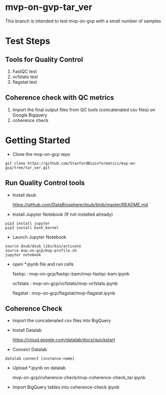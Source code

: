 # mvp-on-gvp-tar_ver
This branch is intended to test mvp-on-gvp with a small number of samples

# Test Steps

## Tools for Quality Control
1. FastQC test
2. vcfstats test
3. flagstat test

## Coherence check with QC metrics  
1. Import the final output files from QC tools (concatenated csv files) on Google Bigquery
2. coherence check 

# Getting Started
* Clone the mvp-on-gcp repo

```
git clone https://github.com/StanfordBioinformatics/mvp-on-gcp/tree/tar_ver.git
```

## Run Quality Control tools

* Install dsub 


	https://github.com/DataBiosphere/dsub/blob/master/README.md


* Install Jupyter Notebook (If not installed already)

```
pip3 install jupyter
pip3 install bash_kernel
```
* Launch Jupyter Notebook

```
source dsub/dsub_libs/bin/activate
source mvp-on-gcp/mvp-profile.sh
jupyter notebook

```
* open *.ipynb file and run cells

	fastqc : mvp-on-gcp/fastqc-bam/mvp-fastqc-bam.ipynb

	vcfstats : mvp-on-gcp/vcfstats/mvp-vcfstats.ipynb
	
	flagstat : mvp-on-gcp/flagstat/mvp-flagstat.ipynb

		
## Coherence Check
* Import the concatenated csv files into BigQuery

* Install Datalab

	https://cloud.google.com/datalab/docs/quickstart
	
* Connect Datalab 

```
datalab connect [instance-name]
```

* Upload *.ipynb on datalab

	mvp-on-gcp/coherence-check/mvp-coherence-check_tar.ipynb
	
* Import BigQuery tables into coherence-check ipynb
